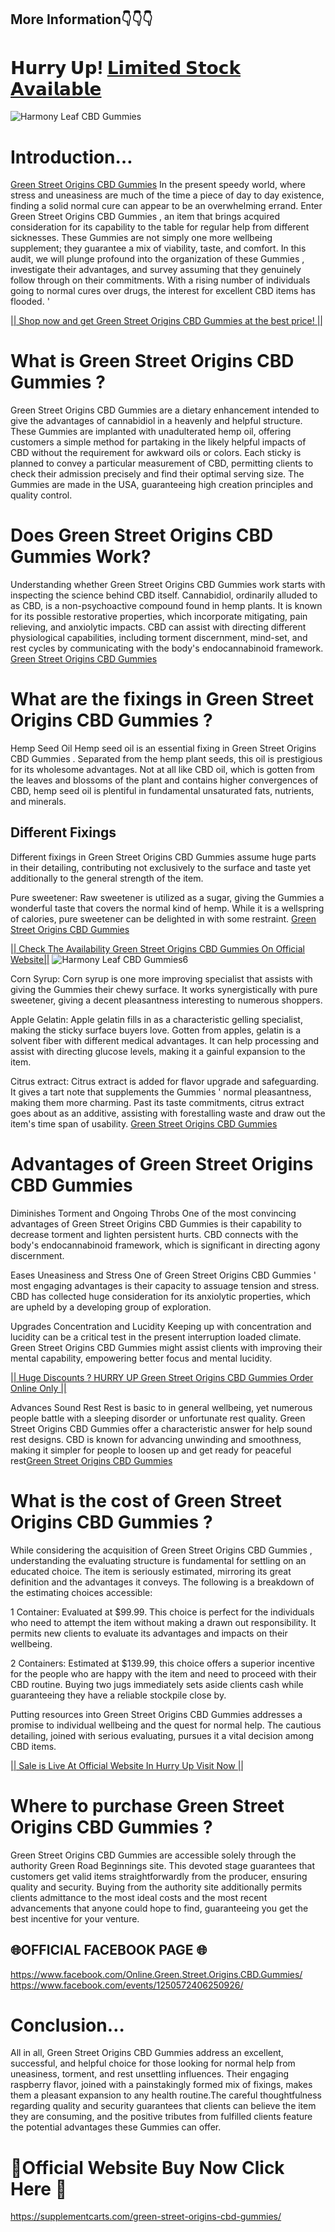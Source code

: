 ## More Information👇👇👇

# 𝗛𝘂𝗿𝗿𝘆 𝗨𝗽! [𝗟𝗶𝗺𝗶𝘁𝗲𝗱 𝗦𝘁𝗼𝗰𝗸 𝗔𝘃𝗮𝗶𝗹𝗮𝗯𝗹𝗲](https://supplementcarts.com/green-street-origins-cbd-gummies/)

![Harmony Leaf CBD Gummies](https://github.com/user-attachments/assets/14cd73b9-7fbf-4e98-bb70-6f4fe507002f)


# Introduction…

[Green Street Origins CBD Gummies](https://www.facebook.com/Online.Green.Street.Origins.CBD.Gummies/)  In the present speedy world, where stress and uneasiness are much of the time a piece of day to day existence, finding a solid normal cure can appear to be an overwhelming errand. Enter Green Street Origins CBD Gummies , an item that brings acquired consideration for its capability to the table for regular help from different sicknesses. These Gummies  are not simply one more wellbeing supplement; they guarantee a mix of viability, taste, and comfort. In this audit, we will plunge profound into the organization of these Gummies , investigate their advantages, and survey assuming that they genuinely follow through on their commitments. With a rising number of individuals going to normal cures over drugs, the interest for excellent CBD items has flooded. '

[|| Shop now and get Green Street Origins CBD Gummies at the best price! ||](https://supplementcarts.com/green-street-origins-cbd-gummies/)

# What is Green Street Origins CBD Gummies ?

Green Street Origins CBD Gummies  are a dietary enhancement intended to give the advantages of cannabidiol in a heavenly and helpful structure. These Gummies  are implanted with unadulterated hemp oil, offering customers a simple method for partaking in the likely helpful impacts of CBD without the requirement for awkward oils or colors. Each sticky is planned to convey a particular measurement of CBD, permitting clients to check their admission precisely and find their optimal serving size. The Gummies  are made in the USA, guaranteeing high creation principles and quality control.

# Does Green Street Origins CBD Gummies Work?

Understanding whether Green Street Origins CBD Gummies  work starts with inspecting the science behind CBD itself. Cannabidiol, ordinarily alluded to as CBD, is a non-psychoactive compound found in hemp plants. It is known for its possible restorative properties, which incorporate mitigating, pain relieving, and anxiolytic impacts. CBD can assist with directing different physiological capabilities, including torment discernment, mind-set, and rest cycles by communicating with the body's endocannabinoid framework. [Green Street Origins CBD Gummies](https://www.facebook.com/Online.Green.Street.Origins.CBD.Gummies/)  

# What are the fixings in Green Street Origins CBD Gummies ?

Hemp Seed Oil
Hemp seed oil is an essential fixing in Green Street Origins CBD Gummies . Separated from the hemp plant seeds, this oil is prestigious for its wholesome advantages. Not at all like CBD oil, which is gotten from the leaves and blossoms of the plant and contains higher convergences of CBD, hemp seed oil is plentiful in fundamental unsaturated fats, nutrients, and minerals.

## Different Fixings

Different fixings in Green Street Origins CBD Gummies  assume huge parts in their detailing, contributing not exclusively to the surface and taste yet additionally to the general strength of the item.

Pure sweetener: Raw sweetener is utilized as a sugar, giving the Gummies  a wonderful taste that covers the normal kind of hemp. While it is a wellspring of calories, pure sweetener can be delighted in with some restraint. [Green Street Origins CBD Gummies](https://www.facebook.com/Online.Green.Street.Origins.CBD.Gummies/)  

[|| Check The Availability Green Street Origins CBD Gummies On Official Website||](https://supplementcarts.com/green-street-origins-cbd-gummies/) 
![Harmony Leaf CBD Gummies6](https://github.com/user-attachments/assets/710200e4-2685-4207-acf7-a80a5647f715)

Corn Syrup: Corn syrup is one more improving specialist that assists with giving the Gummies  their chewy surface. It works synergistically with pure sweetener, giving a decent pleasantness interesting to numerous shoppers.

Apple Gelatin: Apple gelatin fills in as a characteristic gelling specialist, making the sticky surface buyers love. Gotten from apples, gelatin is a solvent fiber with different medical advantages. It can help processing and assist with directing glucose levels, making it a gainful expansion to the item.

Citrus extract: Citrus extract is added for flavor upgrade and safeguarding. It gives a tart note that supplements the Gummies ' normal pleasantness, making them more charming. Past its taste commitments, citrus extract goes about as an additive, assisting with forestalling waste and draw out the item's time span of usability. [Green Street Origins CBD Gummies](https://www.facebook.com/Online.Green.Street.Origins.CBD.Gummies/)  

# Advantages of Green Street Origins CBD Gummies 

Diminishes Torment and Ongoing Throbs
One of the most convincing advantages of Green Street Origins CBD Gummies  is their capability to decrease torment and lighten persistent hurts. CBD connects with the body's endocannabinoid framework, which is significant in directing agony discernment.

Eases Uneasiness and Stress
One of Green Street Origins CBD Gummies ' most engaging advantages is their capacity to assuage tension and stress. CBD has collected huge consideration for its anxiolytic properties, which are upheld by a developing group of exploration.

Upgrades Concentration and Lucidity
Keeping up with concentration and lucidity can be a critical test in the present interruption loaded climate. Green Street Origins CBD Gummies  might assist clients with improving their mental capability, empowering better focus and mental lucidity.

[|| Huge Discounts ? HURRY UP Green Street Origins CBD Gummies Order Online Only ||](https://supplementcarts.com/green-street-origins-cbd-gummies/)

Advances Sound Rest
Rest is basic to in general wellbeing, yet numerous people battle with a sleeping disorder or unfortunate rest quality. Green Street Origins CBD Gummies  offer a characteristic answer for help sound rest designs. CBD is known for advancing unwinding and smoothness, making it simpler for people to loosen up and get ready for peaceful rest[Green Street Origins CBD Gummies](https://www.facebook.com/Online.Green.Street.Origins.CBD.Gummies/)  

# What is the cost of Green Street Origins CBD Gummies ?

While considering the acquisition of Green Street Origins CBD Gummies , understanding the evaluating structure is fundamental for settling on an educated choice. The item is seriously estimated, mirroring its great definition and the advantages it conveys. The following is a breakdown of the estimating choices accessible:

1 Container: Evaluated at $99.99. This choice is perfect for the individuals who need to attempt the item without making a drawn out responsibility. It permits new clients to evaluate its advantages and impacts on their wellbeing.

2 Containers: Estimated at $139.99, this choice offers a superior incentive for the people who are happy with the item and need to proceed with their CBD routine. Buying two jugs immediately sets aside clients cash while guaranteeing they have a reliable stockpile close by.

Putting resources into Green Street Origins CBD Gummies  addresses a promise to individual wellbeing and the quest for normal help. The cautious detailing, joined with serious evaluating, pursues it a vital decision among CBD items.

[|| Sale is Live At Official Website In Hurry Up Visit Now ||](https://supplementcarts.com/green-street-origins-cbd-gummies/)

# Where to purchase Green Street Origins CBD Gummies ?

Green Street Origins CBD Gummies  are accessible solely through the authority Green Road Beginnings site. This devoted stage guarantees that customers get valid items straightforwardly from the producer, ensuring quality and security. Buying from the authority site additionally permits clients admittance to the most ideal costs and the most recent advancements that anyone could hope to find, guaranteeing you get the best incentive for your venture.

## 🌐OFFICIAL FACEBOOK PAGE 🌐
https://www.facebook.com/Online.Green.Street.Origins.CBD.Gummies/
https://www.facebook.com/events/1250572406250926/

# Conclusion…

All in all, Green Street Origins CBD Gummies  address an excellent, successful, and helpful choice for those looking for normal help from uneasiness, torment, and rest unsettling influences. Their engaging raspberry flavor, joined with a painstakingly formed mix of fixings, makes them a pleasant expansion to any health routine.The careful thoughtfulness regarding quality and security guarantees that clients can believe the item they are consuming, and the positive tributes from fulfilled clients feature the potential advantages these Gummies  can offer.

# 💊Official Website Buy Now Click Here 💊
https://supplementcarts.com/green-street-origins-cbd-gummies/
